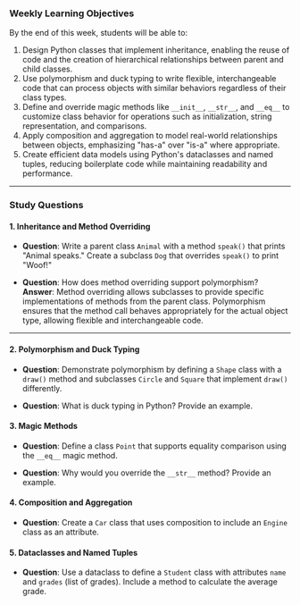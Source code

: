 ### **Weekly Learning Objectives**

By the end of this week, students will be able to:

1. Design Python classes that implement inheritance, enabling the reuse of code and the creation of hierarchical relationships between parent and child classes.
2. Use polymorphism and duck typing to write flexible, interchangeable code that can process objects with similar behaviors regardless of their class types.
3. Define and override magic methods like `__init__`, `__str__`, and `__eq__` to customize class behavior for operations such as initialization, string representation, and comparisons.
4. Apply composition and aggregation to model real-world relationships between objects, emphasizing "has-a" over "is-a" where appropriate.
5. Create efficient data models using Python's dataclasses and named tuples, reducing boilerplate code while maintaining readability and performance.

---

### Study Questions

#### **1. Inheritance and Method Overriding**
- **Question**: Write a parent class `Animal` with a method `speak()` that prints "Animal speaks." Create a subclass `Dog` that overrides `speak()` to print "Woof!"  

- **Question**: How does method overriding support polymorphism?  
  **Answer**: Method overriding allows subclasses to provide specific implementations of methods from the parent class. Polymorphism ensures that the method call behaves appropriately for the actual object type, allowing flexible and interchangeable code.

---

#### **2. Polymorphism and Duck Typing**
- **Question**: Demonstrate polymorphism by defining a `Shape` class with a `draw()` method and subclasses `Circle` and `Square` that implement `draw()` differently.  
  
- **Question**: What is duck typing in Python? Provide an example.  

#### **3. Magic Methods**
- **Question**: Define a class `Point` that supports equality comparison using the `__eq__` magic method.  
  
- **Question**: Why would you override the `__str__` method? Provide an example.  

#### **4. Composition and Aggregation**
- **Question**: Create a `Car` class that uses composition to include an `Engine` class as an attribute.  

#### **5. Dataclasses and Named Tuples**
- **Question**: Use a dataclass to define a `Student` class with attributes `name` and `grades` (list of grades). Include a method to calculate the average grade.  
  